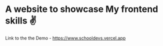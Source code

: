 # A website to showcase My frontend skills ✌️

Link to the the Demo - https://www.schooldevs.vercel.app